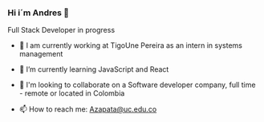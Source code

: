### Hi i´m Andres 👋

Full Stack Developer in progress

- 🔭 I am currently working at TigoUne Pereira as an intern in systems management 

- 🌱 I’m currently learning JavaScript and React

- 👯 I'm looking to collaborate on a Software developer company, full time - remote or located in Colombia

- 📫 How to reach me: Azapata@uc.edu.co



<!--
**AZapata27/AZapata27** is a ✨ _special_ ✨ repository because its `README.md` (this file) appears on your GitHub profile.

Here are some ideas to get you started:

- 🔭 I’m currently working on ...
- 🌱 I’m currently learning ...
- 👯 I’m looking to collaborate on ...
- 🤔 I’m looking for help with ...
- 💬 Ask me about ...
- 📫 How to reach me: ...
- 😄 Pronouns: ...
- ⚡ Fun fact: ...
-->
